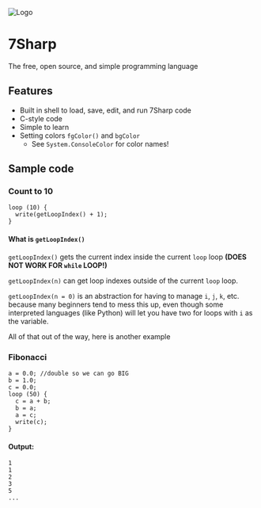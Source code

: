 ![Logo](logo.png)
# 7Sharp

The free, open source, and simple programming language

## Features

- Built in shell to load, save, edit, and run 7Sharp code
- C-style code
- Simple to learn
- Setting colors `fgColor()` and `bgColor`
  - See `System.ConsoleColor` for color names!

## Sample code

### Count to 10

```
loop (10) {
  write(getLoopIndex() + 1);
}
```
#### What is `getLoopIndex()`

`getLoopIndex()` gets the current index inside the current `loop` loop **(DOES NOT WORK FOR `while` LOOP!)**

`getLoopIndex(n)` can get loop indexes outside of the current `loop` loop.

`getLoopIndex(n = 0)` is an abstraction for having to manage `i`, `j`, `k`, etc. because many beginners tend to mess this up, even though some interpreted languages (like Python) will let you have two for loops with `i` as the variable.

All of that out of the way, here is another example
### Fibonacci
```
a = 0.0; //double so we can go BIG
b = 1.0;
c = 0.0;
loop (50) {
  c = a + b;
  b = a;
  a = c;
  write(c);
}
```
#### Output:
```
1
1
2
3
5
...
```
